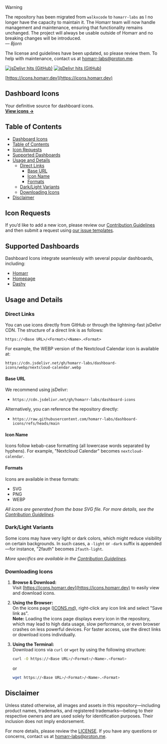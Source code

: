 > [!WARNING]
> The repository has been migrated from `walkxcode` to `homarr-labs` as I no longer have the capacity to maintain it. The Homarr team will now handle management and maintenance, ensuring that functionality remains unchanged. The project will always be usable outside of Homarr and no breaking changes will be introduced.  
> ― *Bjorn*
>
> The license and guidelines have been updated, so please review them. To help with maintenance, contact us at [homarr-labs@proton.me](mailto:homarr-labs@proton.me).

[![jsDelivr hits (GitHub)](https://img.shields.io/jsdelivr/gh/hy/homarr-labs/dashboard-icons?style=flat-square&color=%23A020F0)](https://www.jsdelivr.com/package/gh/homarr-labs/dashboard-icons)
[![jsDelivr hits (GitHub)](https://img.shields.io/jsdelivr/gh/hy/walkxcode/dashboard-icons?style=flat-square&color=%23A020F0)](https://www.jsdelivr.com/package/gh/walkxcode/dashboard-icons)

[https://icons.homarr.dev](https://icons.homarr.dev)

## Dashboard Icons

Your definitive source for dashboard icons.  
[**View icons →**](https://icons.homarr.dev)

## Table of Contents

- [Dashboard Icons](#dashboard-icons)
- [Table of Contents](#table-of-contents)
- [Icon Requests](#icon-requests)
- [Supported Dashboards](#supported-dashboards)
- [Usage and Details](#usage-and-details)
  - [Direct Links](#direct-links)
    - [Base URL](#base-url)
    - [Icon Name](#icon-name)
    - [Formats](#formats)
  - [Dark/Light Variants](#darklight-variants)
  - [Downloading Icons](#downloading-icons)
- [Disclaimer](#disclaimer)

## Icon Requests

If you’d like to add a new icon, please review our [Contribution Guidelines](CONTRIBUTING.md) and then submit a request using [our issue templates](https://github.com/homarr-labs/dashboard-icons/issues/new/choose).

## Supported Dashboards

Dashboard Icons integrate seamlessly with several popular dashboards, including:

- [Homarr](https://github.com/ajnart/homarr)
- [Homepage](https://github.com/gethomepage/homepage)
- [Dashy](https://github.com/Lissy93/dashy)

## Usage and Details

### Direct Links

You can use icons directly from GitHub or through the lightning-fast jsDelivr CDN. The structure of a direct link is as follows:

```
https://<Base URL>/<Format>/<Name>.<Format>
```

For example, the WEBP version of the Nextcloud Calendar icon is available at:

```
https://cdn.jsdelivr.net/gh/homarr-labs/dashboard-icons/webp/nextcloud-calendar.webp
```

#### Base URL

We recommend using jsDelivr:

- `https://cdn.jsdelivr.net/gh/homarr-labs/dashboard-icons`

Alternatively, you can reference the repository directly:

- `https://raw.githubusercontent.com/homarr-labs/dashboard-icons/refs/heads/main`

#### Icon Name

Icons follow kebab-case formatting (all lowercase words separated by hyphens). For example, "Nextcloud Calendar" becomes `nextcloud-calendar`.

#### Formats

Icons are available in these formats:

- SVG
- PNG
- WEBP

*All icons are generated from the base SVG file. For more details, see the [Contribution Guidelines](CONTRIBUTING.md).*

### Dark/Light Variants

Some icons may have very light or dark colors, which might reduce visibility on certain backgrounds. In such cases, a `-light` or `-dark` suffix is appended—for instance, "2fauth" becomes `2fauth-light`.

*More specifics are available in the [Contribution Guidelines](CONTRIBUTING.md).*

### Downloading Icons

1. **Browse & Download:**  
   Visit [https://icons.homarr.dev](https://icons.homarr.dev) to easily view and download icons.

2. **Using the Browser:**  
   On the icons page ([ICONS.md](ICONS.md)), right-click any icon link and select "Save link as".  
   **Note:** Loading the icons page displays every icon in the repository, which may lead to high data usage, slow performance, or even browser crashes on less powerful devices. For faster access, use the direct links or download icons individually.

3. **Using the Terminal:**  
   Download icons via `curl` or `wget` by using the following structure:

   ```bash
   curl -O https://<Base URL>/<Format>/<Name>.<Format>
   ```
   
   or

   ```bash
   wget https://<Base URL>/<Format>/<Name>.<Format>
   ```

## Disclaimer

Unless stated otherwise, all images and assets in this repository—including product names, trademarks, and registered trademarks—belong to their respective owners and are used solely for identification purposes. Their inclusion does not imply endorsement.

For more details, please review the [LICENSE](LICENSE). If you have any questions or concerns, contact us at [homarr-labs@proton.me](mailto:homarr-labs@proton.me).
